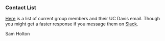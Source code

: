 ### Contact List

[Here](https://kulkarni.sf.ucdavis.edu/people) is a list of current group members and their UC Davis email. 
Though you might get a faster response if you message them on [Slack](Account_Setup.md).

Sam Holton


